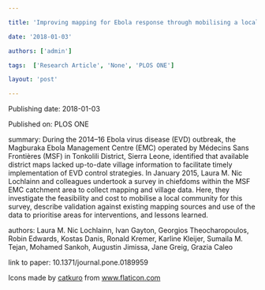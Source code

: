 ---
title: 'Improving mapping for Ebola response through mobilising a local community with self-owned smartphones: Tonkolili District, Sierra Leone, January 2015'
date: '2018-01-03'
authors: ['admin']
tags:  ['Research Article', 'None', 'PLOS ONE']
layout: 'post'
---
Publishing date: 2018-01-03

Published on: PLOS ONE

summary: During the 2014–16 Ebola virus disease (EVD) outbreak, the Magburaka Ebola Management Centre (EMC) operated by Médecins Sans Frontières (MSF) in Tonkolili District, Sierra Leone, identified that available district maps lacked up-to-date village information to facilitate timely implementation of EVD control strategies. In January 2015, Laura M. Nic Lochlainn and colleagues undertook a survey in chiefdoms within the MSF EMC catchment area to collect mapping and village data. Here, they investigate the feasibility and cost to mobilise a local community for this survey, describe validation against existing mapping sources and use of the data to prioritise areas for interventions, and lessons learned.

authors: Laura M. Nic Lochlainn, Ivan Gayton, Georgios Theocharopoulos, Robin Edwards, Kostas Danis, Ronald Kremer, Karline Kleijer, Sumaila M. Tejan, Mohamed Sankoh, Augustin Jimissa, Jane Greig, Grazia Caleo

link to paper: 10.1371/journal.pone.0189959

Icons made by <a href="https://www.flaticon.com/free-icon/bookshelves_3576884" title="catkuro">catkuro</a> from <a href="https://www.flaticon.com/" title="Flaticon"> www.flaticon.com</a>